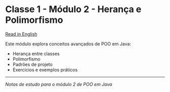 # Classe 1 - Módulo 2 - Herança e Polimorfismo

[Read in English](./README.md)

Este módulo explora conceitos avançados de POO em Java:

- Herança entre classes
- Polimorfismo
- Padrões de projeto
- Exercícios e exemplos práticos

---

*Notas de estudo para o módulo 2 de POO em Java*
